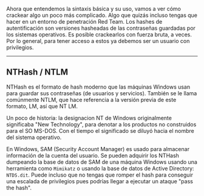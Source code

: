 Ahora que entendemos la sintaxis básica y su uso, vamos a ver cómo crackear algo un poco más complicado. Algo que quizás incluso tengas que hacer en un entorno de penetración Red Team. Los hashes de autentificación son versiones hasheadas de las contraseñas guardadas por los sistemas operativos. Es posible crackearlos con fuerza bruta, a veces. Por lo general, para tener acceso a estos ya debemos ser un usuario con privilegios.

--------------
<h2>NTHash / NTLM</h2>
NTHash es el formato de hash moderno que las máquinas Windows usan para guardar sus contraseñas (de usuarios y servicios). También se le llama comúnmente NTLM, que hace referencia a la versión previa de este formato, LM, así que NT LM.

Un poco de historia: la designacion NT de Windows originalmente significaba "New Technology", para denotar a los productos no construidos para el SO MS-DOS. Con el tiempo el significado se diluyó hacia el nombre del sistema operativo.

En Windows, SAM (Security Account Manager) es usado para almacenar información de la cuenta del usuario. Se pueden adquirir los NTHash dumpeando la base de datos de SAM de una máquina Windows usando una herramienta como `Mimikatz` o usando la base de datos de Active Directory: `NTDS.dit`. Puede incluso que no tengas que romper el hash para conseguir una escalada de privilegios pues podrías llegar a ejecutar un ataque "pass the hash".
